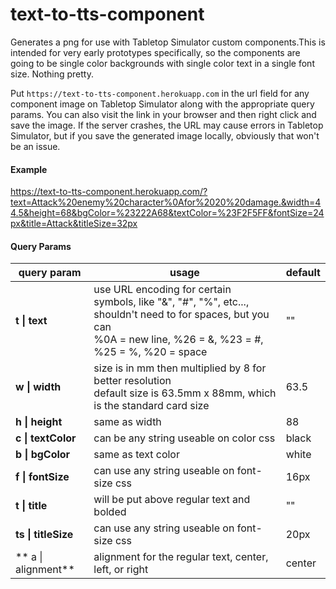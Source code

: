 # text-to-tts-component
Generates a png for use with Tabletop Simulator custom components.This is intended for very early prototypes specifically, so the components are going to be single color backgrounds with single color text in a single font size. Nothing pretty.

Put `https://text-to-tts-component.herokuapp.com` in the url field for any component image on Tabletop Simulator along with the appropriate query params. You can also visit the link in your browser and then right click and save the image. If the server crashes, the URL may cause errors in Tabletop Simulator, but if you save the generated image locally, obviously that won't be an issue.

#### Example
https://text-to-tts-component.herokuapp.com/?text=Attack%20enemy%20character%0Afor%2020%20damage.&width=44.5&height=68&bgColor=%23222A68&textColor=%23F2F5FF&fontSize=24px&title=Attack&titleSize=32px

#### Query Params
| **query param**    | **usage**                                                                                                                              | **default** |
|--------------------|----------------------------------------------------------------------------------------------------------------------------------------|-------------|
| **t \| text**      | use URL encoding for certain symbols, like "&", "#", "%", etc..., shouldn't need to for spaces, but you can<br>%0A = new line, %26 = &, %23 = #, %25 = %, %20 = space                                            | ""          |
| **w \| width**     | size is in mm then multiplied by 8 for better resolution<br>default size is 63.5mm x 88mm, which is the standard card size | 63.5        |
| **h \| height**    | same as width                                                                                                                          | 88          |
| **c \| textColor** | can be any string useable on color css                                                                                                 | black       |
| **b \| bgColor**   | same as text color                                                                                                                     | white       |
| **f \| fontSize**  | can use any string useable on font-size css                                                                                            | 16px        |
| **t \| title**  | will be put above regular text and bolded                                                                                          | ""        |
| **ts \| titleSize**  | can use any string useable on font-size css                                                                                            | 20px        |
| ** a \| alignment** | alignment for the regular text, center, left, or right | center |